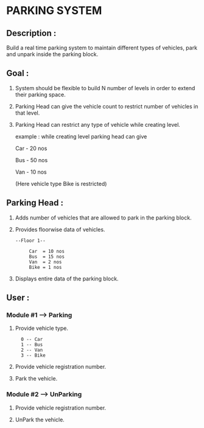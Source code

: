 # PARKING SYSTEM

## Description : 

Build a real time parking system to maintain different types of vehicles, park and unpark inside the parking block.

## Goal :

1. System should be flexible to build N number of levels in order to extend their parking space.

2. Parking Head can give the vehicle count to restrict number of vehicles in that level.

3. Parking Head can restrict any type of vehicle while creating level.

     example : while creating level parking head can give 
        
      Car - 20 nos
      
      Bus - 50 nos
      
      Van - 10 nos
      
      (Here vehicle type Bike is restricted) 


## Parking Head :

1. Adds number of vehicles that are allowed to park in the parking block.

2. Provides floorwise data of vehicles.
      
       --Floor 1--
      
            Car  = 10 nos
            Bus  = 15 nos
            Van  = 2 nos
            Bike = 1 nos
      
3. Displays entire data of the parking block.

## User :

### Module #1 -->  Parking

1. Provide vehicle type.

         0 -- Car
         1 -- Bus
         2 -- Van
         3 -- Bike

2. Provide vehicle registration number.

3. Park the vehicle.

### Module #2 -->  UnParking

1. Provide vehicle registration number.

2. UnPark the vehicle.

